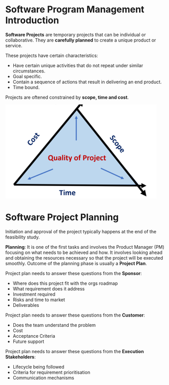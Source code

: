 # Software Program Management Introduction

**Software Projects** are temporary projects that can be individual or collaborative. They are **carefully planned** to create a unique product or service.

These projects have certain characteristics:

- Have certain unique activities that do not repeat under similar circumstances.
- Goal specific.
- Contain a sequence of actions that result in delivering an end product.
- Time bound.

Projects are oftened constrained by **scope, time and cost**.

![Fundamentals](images/PM_fundamentals.png)

# Software Project Planning

Initiation and approval of the project typically happens at the end of the feasibility study.

**Planning**: It is one of the first tasks and involves the Product Manager (PM) focusing on what needs to be achieved and how.
It involves looking ahead and obtaining the resources necessary so that the project will be executed smoothly.
Outcome of the planning phase is usually a **Project Plan**.

Project plan needs to answer these questions from the **Sponsor**:

- Where does this project fit with the orgs roadmap
- What requirement does it address
- Investment required
- Risks and time to market
- Deliverables

Project plan needs to answer these questions from the **Customer**:

- Does the team understand the problem
- Cost
- Acceptance Criteria
- Future support

Project plan needs to answer these questions from the **Execution Stakeholders**:

- Lifecycle being followed
- Criteria for requirement prioritisation
- Communication mechanisms
